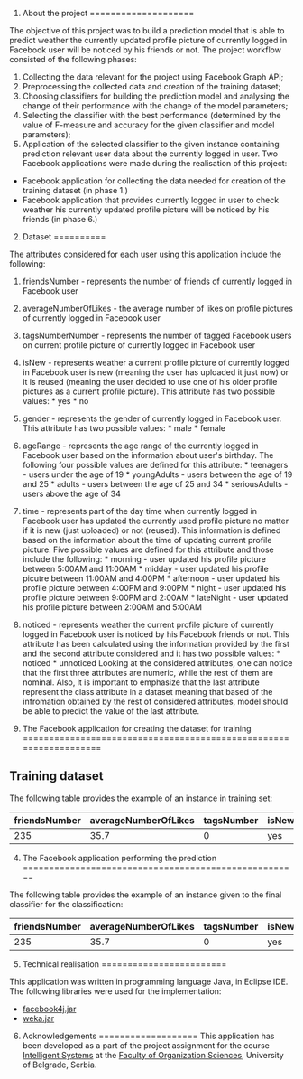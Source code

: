 1. About the project
====================

The objective of this project was to build a prediction model that is able to predict weather the currently updated profile picture of currently logged in Facebook user will be noticed by his friends or not. The project workflow consisted of the following phases:
  1. Collecting the data relevant for the project using Facebook Graph API; 
  3. Preprocessing the collected data and creation of the training dataset;
  4. Choosing classifiers for building the prediction model and analysing the change of their performance with the change of the model parameters;
  5. Selecting the classifier with the best performance (determined by the value of F-measure and accuracy for the given classifier and model parameters);
  6. Application of the selected classifier to the given instance containing prediction relevant user data about the currently logged in user.
Two Facebook applications were made during the realisation of this project:
  * Facebook application for collecting the data needed for creation  of the training dataset (in phase 1.)
  * Facebook application that provides currently logged in user to check weather his currently updated profile picture will be noticed by his friends (in phase 6.)

2. Dataset
==========

The attributes considered for each user using this application include the following:

  1. friendsNumber - represents the number of friends of currently logged in Facebook user
  2. averageNumberOfLikes - the average number of likes on profile pictures of currently logged in Facebook user
  3. tagsNumberNumber - represents the number of tagged Facebook users on current profile picture of currently logged in
Facebook user
  4. isNew - represents weather a current profile picture of currently logged in Facebook user is new (meaning the user
has uploaded it just now) or it is reused (meaning the user decided to use one of his older profile pictures as a current
profile picture). This attribute has two possible values:
    * yes
    * no
  5. gender - represents the gender of currently logged in Facebook user. This attribute has two possible values:
    * male
    * female
  6. ageRange - represents the age range of the currently logged in Facebook user based on the information about user's
birthday. The following four possible values are defined for this attribute:
    * teenagers - users under the age of 19
    * youngAdults - users between the age of 19 and 25
    * adults - users between the age of 25 and 34
    * seriousAdults - users above the age of 34
  7. time - represents part of the day time when currently logged in Facebook user has updated the currently used profile picture no matter if it is new (just uploaded) or not (reused). This information is defined based on the information about
the time of updating current profile picture. Five possible values are defined for this attribute and those include the
following:
    * morning - user updated his profile picture between 5:00AM and 11:00AM
    * midday - user updated his profile picutre between 11:00AM and 4:00PM
    * afternoon - user updated his profile picture between 4:00PM and 9:00PM
    * night - user updated his profile picture between 9:00PM and 2:00AM
    * lateNight - user updated his profile picture between 2:00AM and 5:00AM
  8. noticed - represents weather the current profile picture of currently logged in Facebook user is noticed by his Facebook friends or not. This attribute has been calculated using the information provided by the first and the second
attribute considered and it has two possible values:
    * noticed
    * unnoticed
Looking at the considered attributes, one can notice that the first three attributes are numeric, while the rest of them
are nominal. Also, it is important to emphasize that the last attribute represent the class attribute in a dataset meaning that based of the infromation obtained by the rest of considered attributes, model should be able to predict the
value of the last attribute.

3. The Facebook application for creating the dataset for training
==================================================================

Training dataset
----------------

The following table provides the example of an instance in training set:

| friendsNumber | averageNumberOfLikes | tagsNumber | isNew | gender | ageRange   | time  | noticed |
|---------------|----------------------|------------|-------|--------|------------|-------|---------|
| 235           | 35.7                 | 0          | yes   | female | youngAdult | night | noticed |

4. The Facebook application performing the prediction
=====================================================


The following table provides the example of an instance given to the final classifier for the classification:

| friendsNumber | averageNumberOfLikes | tagsNumber | isNew | gender | ageRange   | time  |
|---------------|----------------------|------------|-------|--------|------------|-------|
| 235           | 35.7                 | 0          | yes   | female | youngAdult | night |

5. Technical realisation
========================

This application was written in programming language Java, in Eclipse IDE. The following libraries were used for the
implementation:
  * [facebook4j.jar](http://facebook4j.org)
  * [weka.jar](http://www.cs.waikato.ac.nz/ml/weka)

6. Acknowledgements 
===================
This application has been developed as a part of the project assignment for the course [Intelligent Systems](http://is.fon.rs) at the [Faculty of Organization Sciences](http://fon.rs), University of Belgrade, Serbia.
